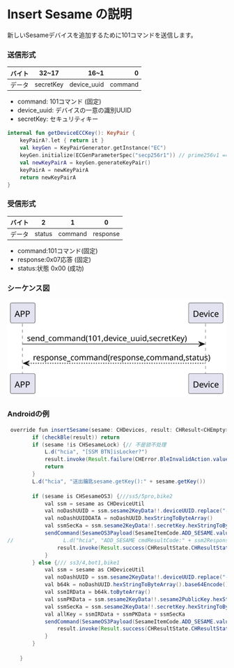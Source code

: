 # Insert Sesame の説明
新しいSesameデバイスを追加するために101コマンドを送信します。

### 送信形式

|  バイト  | 32~17|         16~1 |       0 |
|:------:|:----:|-------------:|--------:|
| データ   |secretKey| device_uuid	 | command |

- command: 101コマンド (固定)
- device_uuid: デバイスの一意の識別UUID
- secretKey: セキュリティキー

```kotlin
internal fun getDeviceECCKey(): KeyPair {
    keyPairA?.let { return it }
    val keyGen = KeyPairGenerator.getInstance("EC")
    keyGen.initialize(ECGenParameterSpec("secp256r1")) // prime256v1 == secp256r1 == NIST P-256
    val newKeyPairA = keyGen.generateKeyPair()
    keyPairA = newKeyPairA
    return newKeyPairA
}
```

### 受信形式


| バイト  |    2 |   1   |     0      |
|:---:|:----:|:----:|:-----:|
| データ |  status  | command |response   |
- command:101コマンド(固定)
- response:0x07応答 (固定)
- status:状態 0x00 (成功)  


### シーケンス図

![icon](add_sesame.svg)





### Androidの例

``` java
 override fun insertSesame(sesame: CHDevices, result: CHResult<CHEmpty>) {
        if (checkBle(result)) return
        if (sesame !is CHSesameLock) {// 不是锁不处理
            L.d("hcia", "[SSM BTN]isLocker?")
            result.invoke(Result.failure(CHError.BleInvalidAction.value))
            return
        }
        L.d("hcia", "送出鑰匙sesame.getKey():" + sesame.getKey())

        if (sesame is CHSesameOS3) {///ss5/5pro,bike2
            val ssm = sesame as CHDeviceUtil
            val noDashUUID = ssm.sesame2KeyData!!.deviceUUID.replace("-", "")
            val noDashUUIDDATA = noDashUUID.hexStringToByteArray()
            val ssmSecKa = ssm.sesame2KeyData!!.secretKey.hexStringToByteArray()
            sendCommand(SesameOS3Payload(SesameItemCode.ADD_SESAME.value, noDashUUIDDATA + ssmSecKa)) { ssm2ResponsePayload ->
//                L.d("hcia", "ADD_SESAME cmdResultCode:" + ssm2ResponsePayload.cmdResultCode)
                result.invoke(Result.success(CHResultState.CHResultStateBLE(CHEmpty())))
            }
        } else {/// ss3/4,bot1,bike1
            val ssm = sesame as CHDeviceUtil
            val noDashUUID = ssm.sesame2KeyData!!.deviceUUID.replace("-", "")
            val b64k = noDashUUID.hexStringToByteArray().base64Encode().replace("=", "")
            val ssmIRData = b64k.toByteArray()
            val ssmPKData = ssm.sesame2KeyData!!.sesame2PublicKey.hexStringToByteArray()
            val ssmSecKa = ssm.sesame2KeyData!!.secretKey.hexStringToByteArray()
            val allKey = ssmIRData + ssmPKData + ssmSecKa
            sendCommand(SesameOS3Payload(SesameItemCode.ADD_SESAME.value, allKey)) {
                result.invoke(Result.success(CHResultState.CHResultStateBLE(CHEmpty())))
            }
        }

    }
```
